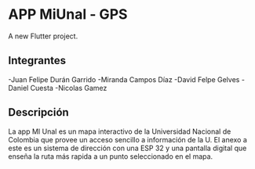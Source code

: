 # APP MiUnal - GPS

A new Flutter project.

## Integrantes
-Juan Felipe Durán Garrido
-Miranda Campos Díaz 
-David Felpe Gelves
-Daniel Cuesta
-Nicolas Gamez
## Descripción
La app MI Unal es un mapa interactivo de la Universidad Nacional de Colombia que provee un acceso sencillo a información de la U. El anexo a este es un sistema de dirección con una 
ESP 32 y una pantalla digital que enseña la ruta más rapida a un punto seleccionado en el mapa.
